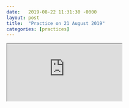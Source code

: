 ```yaml
---
date:   2019-08-22 11:31:30 -0000
layout: post
title:  "Practice on 21 August 2019"
categories: [practices]
---
```

<iframe src="https://www.youtube.com/embed/pQyqoefMgb4?rel=0" allowfullscreen="allowfullscreen"></iframe>
